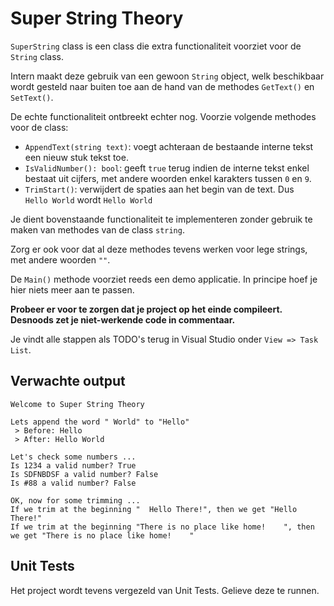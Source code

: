 # Super String Theory

`SuperString` class is een class die extra functionaliteit voorziet voor de `String` class.

Intern maakt deze gebruik van een gewoon `String` object, welk beschikbaar wordt gesteld naar buiten toe aan de hand van de methodes `GetText()` en `SetText()`.

De echte functionaliteit ontbreekt echter nog. Voorzie volgende methodes voor de class:

* `AppendText(string text)`: voegt achteraan de bestaande interne tekst een nieuw stuk tekst toe.
* `IsValidNumber(): bool`: geeft `true` terug indien de interne tekst enkel bestaat uit cijfers, met andere woorden enkel karakters tussen `0` en `9`.
* `TrimStart()`: verwijdert de spaties aan het begin van de text. Dus `  Hello World` wordt `Hello World`

Je dient bovenstaande functionaliteit te implementeren zonder gebruik te maken van methodes van de class `string`.

Zorg er ook voor dat al deze methodes tevens werken voor lege strings, met andere woorden `""`.

De `Main()` methode voorziet reeds een demo applicatie. In principe hoef je hier niets meer aan te passen.

**Probeer er voor te zorgen dat je project op het einde compileert. Desnoods zet je niet-werkende code in commentaar.**

Je vindt alle stappen als TODO's terug in Visual Studio onder `View => Task List`.

## Verwachte output

```text
Welcome to Super String Theory

Lets append the word " World" to "Hello"
 > Before: Hello
 > After: Hello World

Let's check some numbers ...
Is 1234 a valid number? True
Is SDFNBDSF a valid number? False
Is #88 a valid number? False

OK, now for some trimming ...
If we trim at the beginning "  Hello There!", then we get "Hello There!"
If we trim at the beginning "There is no place like home!    ", then we get "There is no place like home!    "
```

## Unit Tests

Het project wordt tevens vergezeld van Unit Tests. Gelieve deze te runnen.
